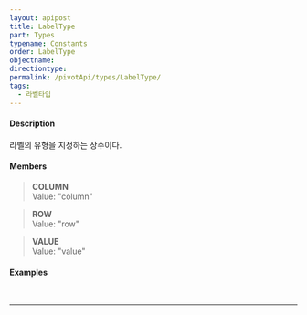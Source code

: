 ```yaml
---
layout: apipost
title: LabelType
part: Types
typename: Constants
order: LabelType
objectname: 
directiontype: 
permalink: /pivotApi/types/LabelType/
tags:
  - 라벨타입
---
```


#### Description

라벨의 유형을 지정하는 상수이다. 

#### Members

> **COLUMN**   
> Value: "column"  
>    

> **ROW**  
> Value: "row"   
>   

> **VALUE**  
> Value: "value"    
>   

#### Examples   

<pre class="prettyprint">

</pre>

---

